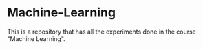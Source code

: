# Machine-Learning
This is a repository that has all the experiments done in the course "Machine Learning".
